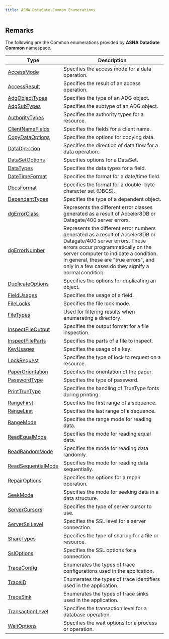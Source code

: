 ```yaml
---
title: ASNA.DataGate.Common Enumerations
---
```


## Remarks

The following are the Common enumerations provided by **ASNA DataGate Common** namespace.


| Type | Description |
| --- | --- |
| [AccessMode](/reference/datagate/datagate-common/access-mode.html) | Specifies the access mode for a data operation. |
| [AccessResult](/reference/datagate/datagate-common/access-result.html) | Specifies the result of an access operation. |
| [AdgObjectTypes](/reference/datagate/datagate-common/adg-object-types.html) | Specifies the type of an ADG object. |
| [AdgSubTypes](/reference/datagate/datagate-common/adg-sub-types.html) | Specifies the subtype of an ADG object. |
| [AuthorityTypes](/reference/datagate/datagate-common/authority-types.html) | Specifies the authority types for a resource. |
| [ClientNameFields](/reference/datagate/datagate-common/client-name-fields.html) | Specifies the fields for a client name. |
| [CopyDataOptions](/reference/datagate/datagate-common/copy-data-options.html) | Specifies the options for copying data. |
| [DataDirection](/reference/datagate/datagate-common/data-direction.html) | Specifies the direction of data flow for a data operation. |
| [DataSetOptions](/reference/datagate/datagate-common/data-set-options.html) | Specifies options for a DataSet. |
| [DataTypes](/reference/datagate/datagate-common/data-types.html) | Specifies the data types for a field. |
| [DateTimeFormat](/reference/datagate/datagate-common/date-time-format.html) | Specifies the format for a date/time field. |
| [DbcsFormat](/reference/datagate/datagate-common/dbcs-format.html) | Specifies the format for a double-byte character set (DBCS). |
| [DependentTypes](/reference/datagate/datagate-common/dependent-types.html) | Specifies the type of a dependent object. |
| [dgErrorClass](/reference/datagate/datagate-common/dg-error-class.html) | Represents the different error classes generated as a result of Acceler8DB or Datagate/400 server errors. |
| [dgErrorNumber](/reference/datagate/datagate-common/dg-error-number.html) | Represents the different error numbers generated as a result of Acceler8DB or Datagate/400 server errors. These errors occur programmatically on the server computer to indicate a condition.  In general, these are "true errors", and only in a few cases do they signify a normal condition. |
| [DuplicateOptions](/reference/datagate/datagate-common/duplicate-options.html) | Specifies the options for duplicating an object. |
| [FieldUsages](/reference/datagate/datagate-common/field-usages.html) | Specifies the usage of a field. |
| [FileLocks](/reference/datagate/datagate-common/file-locks.html) | Specifies the file lock mode. |
| [FileTypes](/reference/datagate/datagate-common/file-types.html) | Used for filtering results when enumerating a directory. |
| [InspectFileOutput](/reference/datagate/datagate-common/inspect-file-output.html) | Specifies the output format for a file inspection. |
| [InspectFileParts](/reference/datagate/datagate-common/inspect-file-parts.html) | Specifies the parts of a file to inspect. |
| [KeyUsages](/reference/datagate/datagate-common/key-usages.html) | Specifies the usage of a key. |
| [LockRequest](/reference/datagate/datagate-common/lock-request.html) | Specifies the type of lock to request on a resource. |
| [PaperOrientation](/reference/datagate/datagate-common/paper-orientation.html) | Specifies the orientation of the paper. |
| [PasswordType](/reference/datagate/datagate-common/password-type.html) | Specifies the type of password. |
| [PrintTrueType](/reference/datagate/datagate-common/print-true-type.html) | Specifies the handling of TrueType fonts during printing. |
| [RangeFirst](/reference/datagate/datagate-common/range-first.html) | Specifies the first range of a sequence. |
| [RangeLast](/reference/datagate/datagate-common/range-last.html) | Specifies the last range of a sequence. |
| [RangeMode](/reference/datagate/datagate-common/range-mode.html) | Specifies the range mode for reading data. |
| [ReadEqualMode](/reference/datagate/datagate-common/read-equal-mode.html) | Specifies the mode for reading equal data. |
| [ReadRandomMode](/reference/datagate/datagate-common/read-random-mode.html) | Specifies the mode for reading data randomly. |
| [ReadSequentialMode](/reference/datagate/datagate-common/read-sequential-mode.html) | Specifies the mode for reading data sequentially. |
| [RepairOptions](/reference/datagate/datagate-common/repair-options.html) | Specifies the options for a repair operation. |
| [SeekMode](/reference/datagate/datagate-common/seek-mode.html) | Specifies the mode for seeking data in a data structure. |
| [ServerCursors](/reference/datagate/datagate-common/server-cursors.html) | Specifies the type of server cursor to use. |
| [ServerSslLevel](/reference/datagate/datagate-common/server-ssl-level.html) | Specifies the SSL level for a server connection. |
| [ShareTypes](/reference/datagate/datagate-common/share-types.html) | Specifies the type of sharing for a file or resource. |
| [SslOptions](/reference/datagate/datagate-common/ssl-options.html) | Specifies the SSL options for a connection. |
| [TraceConfig](/reference/datagate/datagate-common/trace-config.html) | Enumerates the types of trace configurations used in the application. |
| [TraceID](/reference/datagate/datagate-common/trace-id.html) | Enumerates the types of trace identifiers used in the application. |
| [TraceSink](/reference/datagate/datagate-common/trace-sink.html) | Enumerates the types of trace sinks used in the application. |
| [TransactionLevel](/reference/datagate/datagate-common/transaction-level.html) | Specifies the transaction level for a database operation. |
| [WaitOptions](/reference/datagate/datagate-common/wait-options.html) | Specifies the wait options for a process or operation. |
